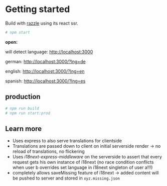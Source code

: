 # Getting started

Build with [razzle](https://github.com/jaredpalmer/razzle) using its react ssr.

```bash
# npm start
```

**open:**

will detect language: [http://localhost:3000](http://localhost:3000)

german: [http://localhost:3000/?lng=de](http://localhost:3000/?lng=de)

english: [http://localhost:3000/?lng=en](http://localhost:3000/?lng=en)

spanish: [http://localhost:3000/?lng=es](http://localhost:3000/?lng=es)

## production

```bash
# npm run build
# npm run start:prod
```

## Learn more

- Uses express to also serve translations for clientside
- Translations are passed down to client on initial serverside render -> no reload of translations, no flickering
- Uses _i18next-express-middleware_ on the serverside to assert that every request gets his own instance of i18next (no race condition conflicts when user b overrides set language in i18next singleton of user a!!!)
- completely allows saveMissing feature of i18next -> added content will be pushed to server and stored in `xyz.missing.json`
